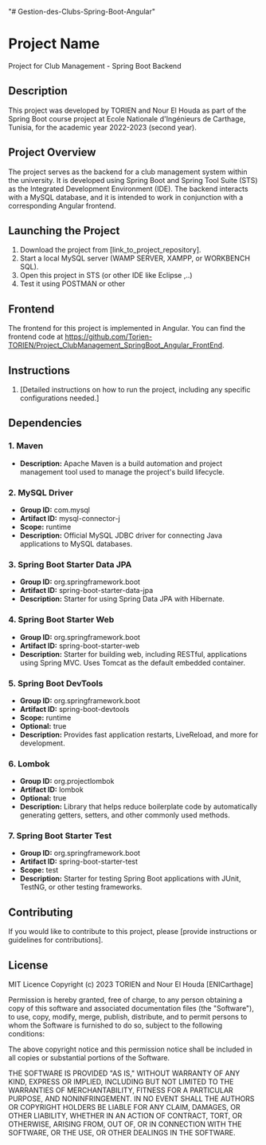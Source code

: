 "# Gestion-des-Clubs-Spring-Boot-Angular" 

# Project Name

Project for Club Management - Spring Boot Backend

## Description

This project was developed by TORIEN and Nour El Houda as part of the Spring Boot course project at Ecole Nationale d'Ingénieurs de Carthage, Tunisia, for the academic year 2022-2023 (second year).

## Project Overview

The project serves as the backend for a club management system within the university. It is developed using Spring Boot and Spring Tool Suite (STS) as the Integrated Development Environment (IDE). The backend interacts with a MySQL database, and it is intended to work in conjunction with a corresponding Angular frontend.

## Launching the Project

1. Download the project from [link_to_project_repository].
2. Start a local MySQL server (WAMP SERVER, XAMPP, or WORKBENCH SQL).
3. Open this project in STS (or other IDE like Eclipse ,..)
4. Test it using POSTMAN or other 

## Frontend

The frontend for this project is implemented in Angular. You can find the frontend code at https://github.com/Torien-TORIEN/Project_ClubManagement_SpringBoot_Angular_FrontEnd.

## Instructions

1. [Detailed instructions on how to run the project, including any specific configurations needed.]

## Dependencies

### 1. Maven
   - **Description:** Apache Maven is a build automation and project management tool used to manage the project's build lifecycle.

### 2. MySQL Driver
   - **Group ID:** com.mysql
   - **Artifact ID:** mysql-connector-j
   - **Scope:** runtime
   - **Description:** Official MySQL JDBC driver for connecting Java applications to MySQL databases.

### 3. Spring Boot Starter Data JPA
   - **Group ID:** org.springframework.boot
   - **Artifact ID:** spring-boot-starter-data-jpa
   - **Description:** Starter for using Spring Data JPA with Hibernate.

### 4. Spring Boot Starter Web
   - **Group ID:** org.springframework.boot
   - **Artifact ID:** spring-boot-starter-web
   - **Description:** Starter for building web, including RESTful, applications using Spring MVC. Uses Tomcat as the default embedded container.

### 5. Spring Boot DevTools
   - **Group ID:** org.springframework.boot
   - **Artifact ID:** spring-boot-devtools
   - **Scope:** runtime
   - **Optional:** true
   - **Description:** Provides fast application restarts, LiveReload, and more for development.

### 6. Lombok
   - **Group ID:** org.projectlombok
   - **Artifact ID:** lombok
   - **Optional:** true
   - **Description:** Library that helps reduce boilerplate code by automatically generating getters, setters, and other commonly used methods.

### 7. Spring Boot Starter Test
   - **Group ID:** org.springframework.boot
   - **Artifact ID:** spring-boot-starter-test
   - **Scope:** test
   - **Description:** Starter for testing Spring Boot applications with JUnit, TestNG, or other testing frameworks.


## Contributing

If you would like to contribute to this project, please [provide instructions or guidelines for contributions].

## License
MIT Licence
Copyright (c) 2023 TORIEN and Nour El Houda [ENICarthage]

Permission is hereby granted, free of charge, to any person obtaining a copy
of this software and associated documentation files (the "Software"), to use,
copy, modify, merge, publish, distribute, and to permit persons to whom the Software is
furnished to do so, subject to the following conditions:

The above copyright notice and this permission notice shall be included in all
copies or substantial portions of the Software.

THE SOFTWARE IS PROVIDED "AS IS," WITHOUT WARRANTY OF ANY KIND, EXPRESS OR
IMPLIED, INCLUDING BUT NOT LIMITED TO THE WARRANTIES OF MERCHANTABILITY,
FITNESS FOR A PARTICULAR PURPOSE, AND NONINFRINGEMENT. IN NO EVENT SHALL THE
AUTHORS OR COPYRIGHT HOLDERS BE LIABLE FOR ANY CLAIM, DAMAGES, OR OTHER
LIABILITY, WHETHER IN AN ACTION OF CONTRACT, TORT, OR OTHERWISE, ARISING FROM,
OUT OF, OR IN CONNECTION WITH THE SOFTWARE, OR THE USE, OR OTHER DEALINGS IN
THE SOFTWARE.


